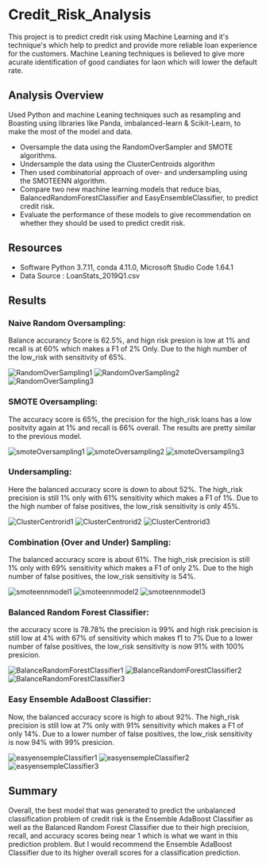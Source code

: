 # Credit_Risk_Analysis

This project is to predict credit risk using Machine Learning and it's technique's which help to predict and provide more reliable loan experience for the customers. Machine Leaning techniques is believed to give more acurate identification of good candiates for laon which will lower the default rate.

## Analysis Overview 

Used Python and machine Leaning techniques such as resampling and Boasting using libraries like Panda, imbalanced-learn & Scikit-Learn,  to make the most of the model and data. 

* Oversample the data using the RandomOverSampler and SMOTE algorithms.
* Undersample the data using the ClusterCentroids algorithm
* Then used combinatorial approach of over- and undersampling using the SMOTEENN algorithm.
* Compare two new machine learning models that reduce bias, BalancedRandomForestClassifier and EasyEnsembleClassifier, to predict credit risk.
* Evaluate the performance of these models to give recommendation on whether they should be used to predict credit risk.

## Resources

* Software Python 3.7.11, conda 4.11.0, Microsoft Studio Code 1.64.1
* Data Source : LoanStats_2019Q1.csv

## Results

### Naive Random Oversampling: 
Balance accurancy Score is 62.5%, and hign risk presion is low at 1% and recall is at 60% which makes a F1 of 2% Only. Due to the high number of the low_risk with sensitivity of 65%.

![RandomOverSampling1](https://user-images.githubusercontent.com/91766890/153807333-31410d85-cb52-46ac-8226-88f936173c13.png)
![RandomOverSampling2](https://user-images.githubusercontent.com/91766890/153807343-7e32a761-8f0b-402a-a340-2c2a12c6ced5.png)
![RandomOverSampling3](https://user-images.githubusercontent.com/91766890/153807351-fefd4286-74ba-42ab-b0e3-24c651bdb91c.png)

### SMOTE Oversampling:
The accuracy score is 65%, the precision for the high_risk loans has a low positvity again at 1% and recall is 66% overall.
The results are pretty similar to the previous model.

![smoteOversampling1](https://user-images.githubusercontent.com/91766890/153807713-69ae4348-cde2-436e-9847-573b4ca82a16.png)
![smoteOversampling2](https://user-images.githubusercontent.com/91766890/153807729-0a099990-1c60-4b50-93cd-6af0beb70247.png)
![smoteOversampling3](https://user-images.githubusercontent.com/91766890/153807738-8cfc39d7-c2da-4175-8293-a0e2a2095526.png)

### Undersampling: 
Here the balanced accuracy score is down to about 52%. The high_risk precision is still 1% only with 61% sensitivity which makes a F1 of 1%.
Due to the high number of false positives, the low_risk sensitivity is only 45%.


![ClusterCentrorid1](https://user-images.githubusercontent.com/91766890/153807855-a00f9156-d660-430f-b5c2-958acd91c1a4.png)
![ClusterCentrorid2](https://user-images.githubusercontent.com/91766890/153807874-dd621863-dcf2-4f93-bf51-718c594e1e67.png)
![ClusterCentrorid3](https://user-images.githubusercontent.com/91766890/153807884-7e2ec99b-ba00-45a8-b38e-11435c29c9f9.png)

### Combination (Over and Under) Sampling:

The balanced accuracy score is about 61%. The high_risk precision is still 1% only with 69% sensitivity which makes a F1 of only 2%.
Due to the high number of false positives, the low_risk sensitivity is 54%.

![smoteennmodel1](https://user-images.githubusercontent.com/91766890/153808059-bbf0ee7c-3bdc-4cd2-9192-2e972198c0eb.png)
![smoteennmodel2](https://user-images.githubusercontent.com/91766890/153808072-9c051ebd-4c1e-43fd-9500-c63769a0fbc6.png)
![smoteennmodel3](https://user-images.githubusercontent.com/91766890/153808082-57791153-5a1f-425f-93cd-69ab66029bd7.png)

### Balanced Random Forest Classifier:

the accuracy score is 78.78% the precision is 99% and high risk precision is still low at 4% with 67% of sensitivity which makes f1 to 7%
Due to a lower number of false positives, the low_risk sensitivity is now 91% with 100% presicion.

![BalanceRandomForestClassifier1](https://user-images.githubusercontent.com/91766890/153808208-270ab519-4285-450d-a901-79783ae2c477.png)
![BalanceRandomForestClassifier2](https://user-images.githubusercontent.com/91766890/153808218-34b69384-0e2d-4784-b97d-5ef6f8865d39.png)
![BalanceRandomForestClassifier3](https://user-images.githubusercontent.com/91766890/153808223-91289d86-ed6c-4219-ad12-a5b71f9ab3b5.png)

### Easy Ensemble AdaBoost Classifier:

Now, the balanced accuracy score is high to about 92%. The high_risk precision is still low at 7% only with 91% sensitivity which makes a F1 of only 14%.
Due to a lower number of false positives, the low_risk sensitivity is now 94% with 99% presicion.

![easyensempleClassifier1](https://user-images.githubusercontent.com/91766890/153808586-b84cb91e-d0ae-4a52-8249-e3512f3f0877.png)
![easyensempleClassifier2](https://user-images.githubusercontent.com/91766890/153808615-10bed080-a478-4e69-8cd5-c4697f58d35c.png)
![easyensempleClassifier3](https://user-images.githubusercontent.com/91766890/153808623-fa572a57-75e2-4d14-863d-51ba30af59da.png)

## Summary

Overall, the best model that was generated to predict the unbalanced classification problem of credit risk is the Ensemble AdaBoost Classifier as well as the Balanced Random Forest Classifier due to their high precision, recall, and accuracy scores being near 1 which is what we want in this prediction problem. But I would recommend the Ensemble AdaBoost Classifier due to its higher overall scores for a classification prediction.

